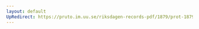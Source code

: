 ```yaml
---
layout: default
UpRedirect: https://pruto.im.uu.se/riksdagen-records-pdf/1879/prot-1879--ak--018/prot-1879--ak--018_027.pdf
---
```

